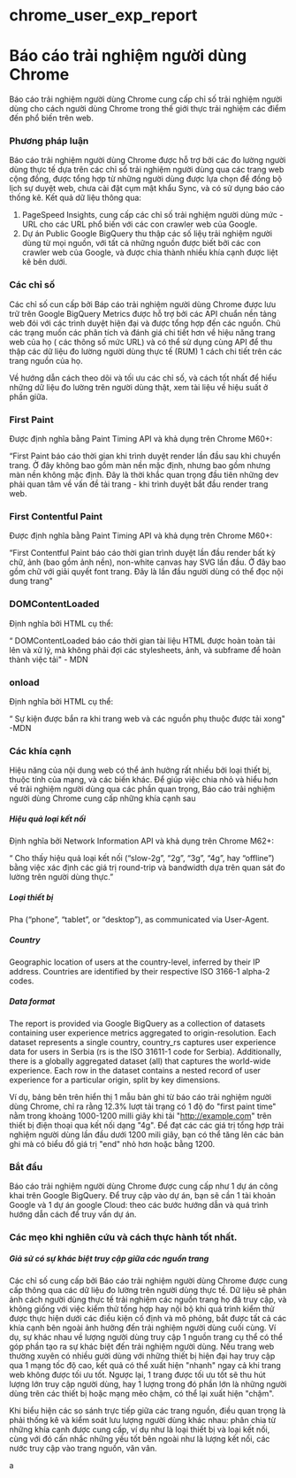 # chrome_user_exp_report

# Báo cáo trải nghiệm người dùng Chrome

Báo cáo trải nghiệm người dùng Chrome cung cấp chỉ số trải nghiệm người dùng cho cách người dùng Chrome trong thế giới thực trải nghiệm các điểm đến phổ biến trên web.

### Phương pháp luận
Báo cáo trải nghiệm người dùng Chrome  được hỗ trợ bởi các đo lường người dùng thực tế dựa trên các chỉ số trải nghiệm người dùng qua các trang web cộng đồng,  được tổng hợp từ những người dùng được lựa chọn để đồng bộ lịch sự duyệt web, chưa  cài đặt cụm mật khẩu Sync, và có sử dụng báo cáo thống kê. Kết quả dữ liệu thông qua:
1. PageSpeed Insights, cung cấp các chỉ số trải nghiệm người dùng mức -URL cho các URL phổ biến với các con crawler web của Google.
2. Dự án Public Google BigQuery  thu thập các số liệụ trải nghiệm người dùng từ mọi nguồn, với tất cả những nguồn được biết bởi các con crawler web của Google, và được chia thành nhiều khía cạnh được liệt kê bên dưới.

### Các chỉ số
Các chỉ số cun cấp bởi Báp cáo trải nghiệm người dùng Chrome  được lưu trữ trên Google BigQuery Metrics được hỗ trợ bởi các API chuẩn nền tảng web  đói với các trình duyệt hiện đại và được tổng hợp  đến các  nguồn. Chủ các trạng muốn các phân tích và đánh giá chi tiết hơn về hiệu năng trang web của họ ( các thông số mức URL) và có thể sử dụng cùng API để thu thập các dữ liệu đo lường người dùng thực tế (RUM) 1 cách chi tiết trên các trang nguồn của họ.

Về hướng dẫn cách theo dõi và tối ưu các chỉ số, và cách tốt nhất để hiểu những dữ liệu đo lường trên người dùng thật, xem tài liệu về hiệu suất ở phần giữa.

### First Paint
Được định nghĩa bằng Paint Timing API và khả dụng trên Chrome M60+:

“First Paint báo cáo thời gian khi trình duyệt render lần đầu sau khi chuyển trang. Ở đây không bao gồm màn nền mặc định, nhưng bao gồm nhưng màn nền không mặc định. Đây là thời khắc quan trọng đầu tiên những dev phải quan tâm về vấn đề tải trang - khi trình duyệt bắt đầu render trang web. 

###  First Contentful Paint
Được định nghĩa bằng Paint Timing API và khả dụng trên Chrome M60+:

“First Contentful Paint báo cáo thời gian trình duyệt lần đầu render bất kỳ chữ, ảnh (bao gồm ảnh nền), non-white canvas hay SVG lần đầu. Ở đây bao gồm chữ với giải quyết font trang. Đây là lần đầu người dùng có thể đọc nội dung trang"

### DOMContentLoaded
Định nghĩa bởi HTML cụ thể:

“ DOMContentLoaded báo cáo thời gian tài liệu HTML được hoàn toàn tải lên và xử lý, mà không phải đợi các stylesheets, ảnh, và subframe để hoàn thành việc tải" - MDN

### onload
Định nghĩa bởi  HTML cụ thể:

“ Sự kiện được bắn ra khi trang web và các nguồn phụ thuộc được tải xong" -MDN

###  Các khía cạnh
Hiệu năng của nội dung web có thể ảnh hưởng rất nhiều bởi loại thiết bị, thuộc tính của mạng, và các biến khác. Để giúp việc chia nhỏ và hiểu hơn về trải nghiệm người dùng qua các phần quan trọng, Báo cáo trải nghiệm người dùng Chrome cung cấp những khía cạnh sau


##### Hiệu quả loại kết nối
Định nghĩa bởi Network Information API và khả dụng trên Chrome M62+:

“ Cho thấy hiệu quả loại kết nối (“slow-2g”, “2g”, “3g”, “4g”, hay “offline”) bằng việc xác định các giá trị round-trip và bandwidth dựa trên quan sát đo lường trên người dùng thực.”

##### Loại thiết bị
Pha (“phone”, “tablet”, or “desktop”), as communicated via User-Agent.

##### Country
Geographic location of users at the country-level, inferred by their IP address. Countries are identified by their respective ISO 3166-1 alpha-2 codes.

##### Data format
The report is provided via Google BigQuery as a collection of datasets containing user experience metrics aggregated to origin-resolution. Each dataset represents a single country, country_rs captures user experience data for users in Serbia (rs is the ISO 31611-1 code for Serbia). Additionally, there is a globally aggregated dataset (all) that captures the world-wide experience. Each row in the dataset contains a nested record of user experience for a particular origin, split by key dimensions.

Ví dụ, bảng bên trên hiển thị 1 mẫu bản ghi từ báo cáo trải nghiệm người dùng Chrome, chỉ ra rằng 12.3% lượt tải trạng có 1 độ đo "first paint time" nằm trong khoảng 1000-1200 milli giây khi tải "http://example.com" trên thiết bị điện thoại qua kết nối dạng "4g". Để đạt các  các giá trị tổng hợp trải nghiệm người dùng  lần đầu dưới 1200 mili giây, bạn có thể tăng lên các bản ghi mà có biểu đồ giá trị "end" nhỏ hơn hoặc bằng 1200.

### Bắt đầu
Báo cáo trải nghiệm người dùng Chrome được cung cấp như 1 dự án công khai trên Google BigQuery. Để truy cập vào dự án, bạn sẽ cần 1 tài khoản Google và 1 dự án google Cloud: theo các bước hướng dẫn  và quá trình hướng dẫn cách để truy vấn dự án.

### Các mẹo khi nghiên cứu và cách thực hành tốt nhất.
##### Giả sử có sự khác biệt  truy cập giữa các nguồn trang
Các chỉ số cung cấp bởi Báo cáo trải nghiệm người dùng Chrome được cung cấp thông qua các dữ liệu đo lường trên người dùng thực tế.  Dữ liệu sẽ phản ảnh cách người dùng thực tế trải nghiệm các nguồn trang họ đã truy cập, và không giống với việc kiểm thử tổng hợp hay nội bộ khi quá trình kiểm thử được thực hiện dưới các điều kiện cố định  và mô phỏng, bắt được tất cả các khía cạnh bên ngoài ảnh hưởng đến trải nghiệm người dùng cuối cùng.
Ví dụ, sự khác nhau về lượng người dùng truy cập 1 nguồn trang  cụ thể có thể góp phần tạo ra sự khác biệt đến trải nghiệm người dùng. Nếu trang web thường xuyên có nhiều gười dùng với những thiết bị hiện đại hay truy cập qua 1 mạng tốc độ cao, kết quả có thể xuất hiện "nhanh" ngay cả khi trang web không được tối ưu tốt. Ngược lại, 1 trang được tối ưu tốt sẽ thu hút lượng lớn truy cập người dùng, hay 1 lượng trong đó phần lớn  là những người dùng  trên các thiết bị hoặc mạng mẽo chậm, có thể lại xuất hiện "chậm".

Khi biểu hiện các so sánh trực tiếp giữa các trang nguồn, điều quan trọng là phải thống kê và kiểm soát lưu lượng người dùng khác nhau: phân chia từ những khía cạnh được cung cấp, ví dụ như là loại thiết bị và loại kết nối, cùng với đó cấn nhắc những yếu tốt bên ngoài như là lượng kết nối, các nước truy cập vào trang nguồn, vân vân.

















a
